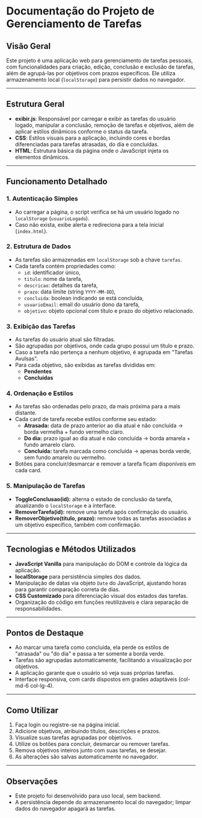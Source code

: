 # Documentação do Projeto de Gerenciamento de Tarefas

## Visão Geral

Este projeto é uma aplicação web para gerenciamento de tarefas pessoais, com funcionalidades para criação, edição, conclusão e exclusão de tarefas, além de agrupá-las por objetivos com prazos específicos. Ele utiliza armazenamento local (`localStorage`) para persistir dados no navegador.

---

## Estrutura Geral

- **exibir.js**: Responsável por carregar e exibir as tarefas do usuário logado, manipular a conclusão, remoção de tarefas e objetivos, além de aplicar estilos dinâmicos conforme o status da tarefa.
- **CSS**: Estilos visuais para a aplicação, incluindo cores e bordas diferenciadas para tarefas atrasadas, do dia e concluídas.
- **HTML**: Estrutura básica da página onde o JavaScript injeta os elementos dinâmicos.

---

## Funcionamento Detalhado

### 1. Autenticação Simples

- Ao carregar a página, o script verifica se há um usuário logado no `localStorage` (`usuarioLogado`).
- Caso não exista, exibe alerta e redireciona para a tela inicial (`index.html`).

### 2. Estrutura de Dados

- As tarefas são armazenadas em `localStorage` sob a chave `tarefas`.
- Cada tarefa contém propriedades como:
  - `id`: identificador único,
  - `titulo`: nome da tarefa,
  - `descricao`: detalhes da tarefa,
  - `prazo`: data limite (string `YYYY-MM-DD`),
  - `concluida`: boolean indicando se está concluída,
  - `usuarioEmail`: email do usuário dono da tarefa,
  - `objetivo`: objeto opcional com título e prazo do objetivo relacionado.

### 3. Exibição das Tarefas

- As tarefas do usuário atual são filtradas.
- São agrupadas por objetivos, onde cada grupo possui um título e prazo.
- Caso a tarefa não pertença a nenhum objetivo, é agrupada em "Tarefas Avulsas".
- Para cada objetivo, são exibidas as tarefas divididas em:
  - **Pendentes**
  - **Concluídas**

### 4. Ordenação e Estilos

- As tarefas são ordenadas pelo prazo, da mais próxima para a mais distante.
- Cada card de tarefa recebe estilos conforme seu estado:
  - **Atrasada:** data de prazo anterior ao dia atual e não concluída → borda vermelha + fundo vermelho claro.
  - **Do dia:** prazo igual ao dia atual e não concluída → borda amarela + fundo amarelo claro.
  - **Concluída:** tarefa marcada como concluída → apenas borda verde, sem fundo amarelo ou vermelho.
- Botões para concluir/desmarcar e remover a tarefa ficam disponíveis em cada card.

### 5. Manipulação de Tarefas

- **ToggleConclusao(id):** alterna o estado de conclusão da tarefa, atualizando o `localStorage` e a interface.
- **RemoverTarefa(id):** remove uma tarefa após confirmação do usuário.
- **RemoverObjetivo(titulo, prazo):** remove todas as tarefas associadas a um objetivo específico, também com confirmação.

---

## Tecnologias e Métodos Utilizados

- **JavaScript Vanilla** para manipulação do DOM e controle da lógica da aplicação.
- **localStorage** para persistência simples dos dados.
- Manipulação de datas via objeto `Date` do JavaScript, ajustando horas para garantir comparação correta de dias.
- **CSS Customizado** para diferenciação visual dos estados das tarefas.
- Organização do código em funções reutilizáveis e clara separação de responsabilidades.

---

## Pontos de Destaque

- Ao marcar uma tarefa como concluída, ela perde os estilos de "atrasada" ou "do dia" e passa a ter somente a borda verde.
- Tarefas são agrupadas automaticamente, facilitando a visualização por objetivos.
- A aplicação garante que o usuário só veja suas próprias tarefas.
- Interface responsiva, com cards dispostos em grades adaptáveis (col-md-6 col-lg-4).

---

## Como Utilizar

1. Faça login ou registre-se na página inicial.
2. Adicione objetivos, atribuindo títulos, descrições e prazos.
3. Visualize suas tarefas agrupadas por objetivos.
4. Utilize os botões para concluir, desmarcar ou remover tarefas.
5. Remova objetivos inteiros junto com suas tarefas, se desejar.
6. As alterações são salvas automaticamente no navegador.

---

## Observações

- Este projeto foi desenvolvido para uso local, sem backend.
- A persistência depende do armazenamento local do navegador; limpar dados do navegador apagará as tarefas.

